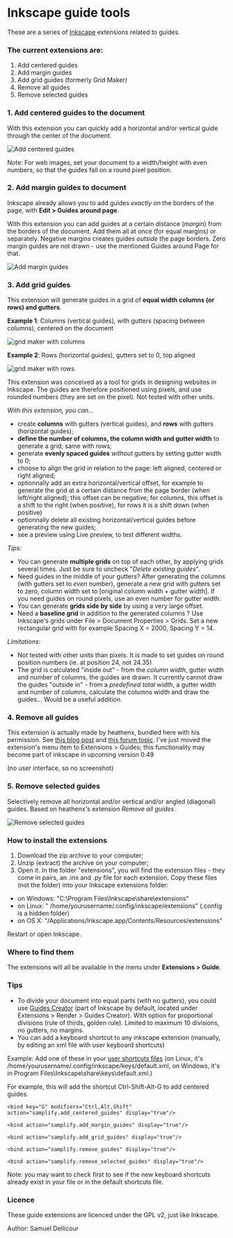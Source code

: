 Inkscape guide tools
===================

These are a series of [Inkscape](http://inkscape.org/) extensions related to guides.

### The current extensions are:

1. Add centered guides
2. Add margin guides
3. Add grid guides (formerly Grid Maker)
4. Remove all guides
5. Remove selected guides

### 1. Add centered guides to the document

With this extension you can quickly add a horizontal and/or vertical guide through the center of the document.

![Add centered guides](img/centered.png)

Note: For web images, set your document to a width/height with even numbers, so that the guides fall on a round pixel position.

### 2. Add margin guides to document

Inkscape already allows you to add guides _exactly_ on the borders of the page, with **Edit > Guides around page**. 

With this extension you can add guides at a certain distance (_margin_) from the borders of the document. Add them all at once (for equal margins) or separately. Negative margins creates guides _outside_ the page borders. Zero margin guides are not drawn - use the mentioned Guides around Page for that.

![Add margin guides](img/margins.png)

### 3. Add grid guides

This extension will generate guides in a grid of **equal width columns (or rows) and gutters**.

**Example 1**: Columns (vertical guides), with gutters (spacing between columns), centered on the document

![grid maker with columns](img/inkscape-gridmaker.png)

**Example 2**: Rows (horizontal guides), gutters set to 0, top aligned

![grid maker with rows](img/inkscape-gridmaker2.png)

This extension was conceived as a tool for grids in designing websites in Inkscape. The guides are therefore positioned using pixels, and use rounded numbers (they are set on the pixel). Not tested with other units. 

_With this extension, you can..._

- create **columns** with gutters (vertical guides), and **rows** with gutters (horizontal guides);
- **define the number of columns, the column width and gutter width** to generate a grid; same with rows;
- generate **evenly spaced guides** *without* gutters by setting gutter width to 0;
- choose to align the grid in relation to the page: left aligned, centered or right aligned;
- optionnally add an extra horizontal/vertical offset, for example to generate the grid at a certain distance from the page border (when left/right aligned); this offset can be negative; for columns, this offset is a shift to the right (when positive), for rows it is a shift down (when positive)
- optionnally delete all existing horizontal/vertical guides before generating the new guides;
- see a preview using Live preview, to test different widths.

_Tips:_

- You can generate **multiple grids** on top of each other, by applying grids several times. Just be sure to uncheck "*Delete existing guides*". 
- Need guides in the middle of your gutters? After generating the columns (with gutters set to *even* number), generate a new grid with gutters set to zero, column width set to [original column width + gutter width]. If you need guides on round pixels, use an even number for gutter width.
- You can generate **grids side by side** by using a very large offset.
- Need a **baseline grid** in addition to the generated columns ? Use Inkscape's grids under File > Document Properties > Grids. Set a new rectangular grid with for example Spacing X = 2000, Spacing Y = 14.

_Limitations:_

- Not tested with other units than pixels. It is made to set guides on round position numbers (ie. at position 24, not 24.35)
- The grid is calculated "inside out" - from the _column width_, gutter width and number of columns, the guides are drawn. It currently cannot draw the guides "outside in" - from a _predefined total width_, a gutter width and number of columns, calculate the columns width and draw the guides... Would be a useful addition.

### 4. Remove all guides

This extension is actually made by heathenx, bundled here with his permission. See [this blog post](http://screencasters.heathenx.org/blog/2009/06/09/inkscape-extension-remove-guides/) and [this forum topic](https://www.ruby-forum.com/topic/188929). I've just moved the extension's menu item to Extensions > Guides; this functionality may become part of inkscape in upcoming version 0.49

(no user interface, so no screenshot) 

### 5. Remove selected guides

Selectively remove all horizontal and/or vertical and/or angled (diagonal) guides. Based on heathenx's extension _Remove all guides_.

![Remove selected guides](img/remove.png)

### How to install the extensions

1. Download the zip archive to your computer;
2. Unzip (extract) the archive on your computer;
3. Open it. In the folder "extensions", you will find the extension files - they come in pairs, an .inx and .py file for each extension. Copy these files (not the folder) into your Inkscape extensions folder:

- on Windows: "C:\Program Files\Inkscape\share\extensions"
- on Linux: " /home/yourusername/.config/inkscape/extensions" (.config is a hidden folder)
- on OS X: "/Applications/Inkscape.app/Contents/Resources/extensions" 

Restart or open Inkscape.

### Where to find them

The extensions will all be available in the menu under **Extensions > Guide**.

### Tips

- To divide your document into equal parts (with no gutters), you could use [Guides Creator](http://code.google.com/p/inkscape-guides-creator/) (part of Inkscape by default, located under Extensions > Render > Guides Creator). With option for proportional divisions (rule of thirds, golden rule). Limited to maximum 10 divisions, no gutters, no margins. 
- You can add a keyboard shortcut to any inkscape extension (manually, by editing an xml file with user keyboard shortcuts)

Example: Add one of these in your [user shortcuts files](http://wiki.inkscape.org/wiki/index.php/Customizing_Inkscape) (on Linux, it's /home/yourusername/.config/inkscape/keys/default.xml, on Windows, it's in Program Files\Inkscape\share\keys\default.xml.)

For example, this will add the shortcut Ctrl-Shift-Alt-G to add centered guides.

`<bind key="G" modifiers="Ctrl,Alt,Shift" action="samplify.add_centered_guides" display="true"/>`

`<bind action="samplify.add_margin_guides" display="true"/>`

`<bind action="samplify.add_grid_guides" display="true"/>`

`<bind action="samplify.remove_guides" display="true"/>`

`<bind action="samplify.remove_selected_guides" display="true"/>`

Note: you may want to check first to see if the new keyboard shortcuts already exist in your file or in the default shortcuts file.


### Licence

These guide extensions are licenced under the GPL v2, just like Inkscape.

Author: Samuel Dellicour